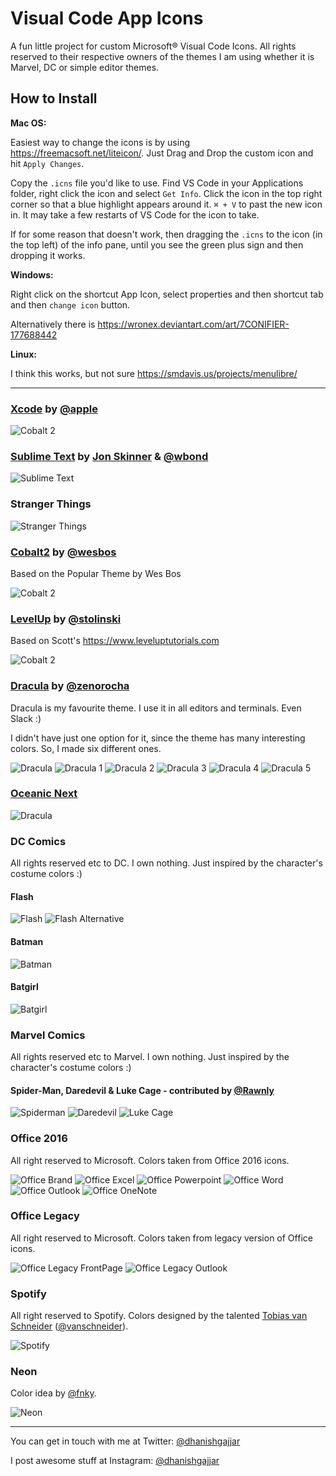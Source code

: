 Visual Code App Icons
======================================

A fun little project for custom Microsoft® Visual Code Icons. All rights reserved to their respective owners of the themes I am using whether it is Marvel, DC or simple editor themes.

## How to Install

**Mac OS:**

Easiest way to change the icons is by using https://freemacsoft.net/liteicon/. Just Drag and Drop the custom icon and hit `Apply Changes`.

Copy the `.icns` file you'd like to use. Find VS Code in your Applications folder, right click the icon and select `Get Info`. Click the icon in the top right corner so that a blue highlight appears around it. `⌘ + V` to past the new icon in. It may take a few restarts of VS Code for the icon to take.

If for some reason that doesn't work, then dragging the `.icns` to the icon (in the top left) of the info pane, until you see the green plus sign and then dropping it works.

**Windows:**

Right click on the shortcut App Icon, select properties and then shortcut tab and then `change icon` button.

Alternatively there is https://wronex.deviantart.com/art/7CONIFIER-177688442

**Linux:**

I think this works, but not sure https://smdavis.us/projects/menulibre/

---

### [Xcode](https://developer.apple.com) by [@apple](https://github.com/apple)

![Cobalt 2](./linux/xcode.png)

### [Sublime Text](https://www.sublimetext.com) by [Jon Skinner](https://twitter.com/sublimehq) & [@wbond](https://github.com/wbond)

![Sublime Text](./linux/sublime-text.png)

### Stranger Things

![Stranger Things](./linux/stranger_things.png)

### [Cobalt2](https://github.com/wesbos/cobalt2-vscode) by [@wesbos](https://github.com/wesbos)

Based on the Popular Theme by Wes Bos

![Cobalt 2](./linux/cobalt2.png)

### [LevelUp](https://www.leveluptutorials.com) by [@stolinski](https://github.com/stolinski)

Based on Scott's <https://www.leveluptutorials.com>

![Cobalt 2](./linux/levelup.png)

### [Dracula](https://draculatheme.com) by [@zenorocha](https://github.com/zenorocha)

Dracula is my favourite theme. I use it in all editors and terminals. Even Slack :)

I didn't have just one option for it, since the theme has many interesting colors. So, I made six different ones.

![Dracula](./linux/dracula.png) ![Dracula 1](./linux/dracula_one.png) ![Dracula 2](./linux/dracula_two.png) ![Dracula 3](./linux/dracula_three.png) ![Dracula 4](./linux/dracula_four.png) ![Dracula 5](./linux/dracula_five.png)

### [Oceanic Next](https://github.com/voronianski/oceanic-next-color-scheme)

![Dracula](./linux/oceanic-next.png)

### DC Comics

All rights reserved etc to DC. I own nothing. Just inspired by the character's costume colors :)

#### Flash

![Flash](./linux/flash.png) ![Flash Alternative](./linux/flash_alternative.png)

#### Batman

![Batman](./linux/batman.png)

#### Batgirl

![Batgirl](./linux/batgirl.png)

### Marvel Comics

All rights reserved etc to Marvel. I own nothing. Just inspired by the character's costume colors :)

#### Spider-Man, Daredevil &amp; Luke Cage - contributed by [@Rawnly](https://github.com/Rawnly)
![Spiderman](./linux/spiderman.png) ![Daredevil](./linux/daredevil.png) ![Luke Cage](./linux/luke_cage.png)

### Office 2016

All right reserved to Microsoft. Colors taken from Office 2016 icons.

![Office Brand](./linux/office-brand.png) ![Office Excel](./linux/office-excel.png) ![Office Powerpoint](./linux/office-powerpoint.png) ![Office Word](./linux/office-word.png) ![Office Outlook](./linux/office-outlook.png) ![Office OneNote](./linux/office-onenote.png)

### Office Legacy

All right reserved to Microsoft. Colors taken from legacy version of Office icons.

![Office Legacy FrontPage](./linux/office-legacy-frontpage.png) ![Office Legacy Outlook](./linux/office-legacy-outlook.png)

### Spotify

All right reserved to Spotify. Colors designed by the talented [Tobias van Schneider](http://www.vanschneider.com/) ([@vanschneider](https://twitter.com/vanschneider)).

![Spotify](./linux/spotify.png)

### Neon

Color idea by [@fnky](https://github.com/fnky).

![Neon](./linux/neon.png)

----

You can get in touch with me at Twitter: [@dhanishgajjar](https://twitter.com/dhanishgajjar)

I post awesome stuff at
Instagram: [@dhanishgajjar](https://instagram.com/dhanishgajjar)
